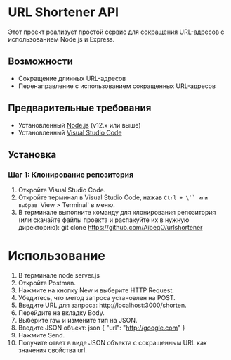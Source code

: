 # URL Shortener API
 
Этот проект реализует простой сервис для сокращения URL-адресов с использованием Node.js и Express.
 
## Возможности
 
- Сокращение длинных URL-адресов
- Перенаправление с использованием сокращенных URL-адресов
 
## Предварительные требования
 
- Установленный [Node.js](https://nodejs.org/en/) (v12.x или выше)
- Установленный [Visual Studio Code](https://code.visualstudio.com/)
 
## Установка
 
### Шаг 1: Клонирование репозитория
 
1. Откройте Visual Studio Code.
2. Откройте терминал в Visual Studio Code, нажав `Ctrl + \`` или выбрав `View > Terminal` в меню.
3. В терминале выполните команду для клонирования репозитория (или скачайте файлы проекта и распакуйте их в нужную директорию):
git clone https://github.com/AibeqO/urlshortener

# Использование

1. В терминале node server.js
2. Откройте Postman.
2. Нажмите на кнопку New и выберите HTTP Request.
3. Убедитесь, что метод запроса установлен на POST.
4. Введите URL для запроса: http://localhost:3000/shorten.
5. Перейдите на вкладку Body.
6. Выберите raw и измените тип на JSON.
7. Введите JSON объект:
    json
    {
      "url": "http://google.com"
    }
8. Нажмите Send.
9. Получите ответ в виде JSON объекта с сокращенным URL как значения свойства url.


